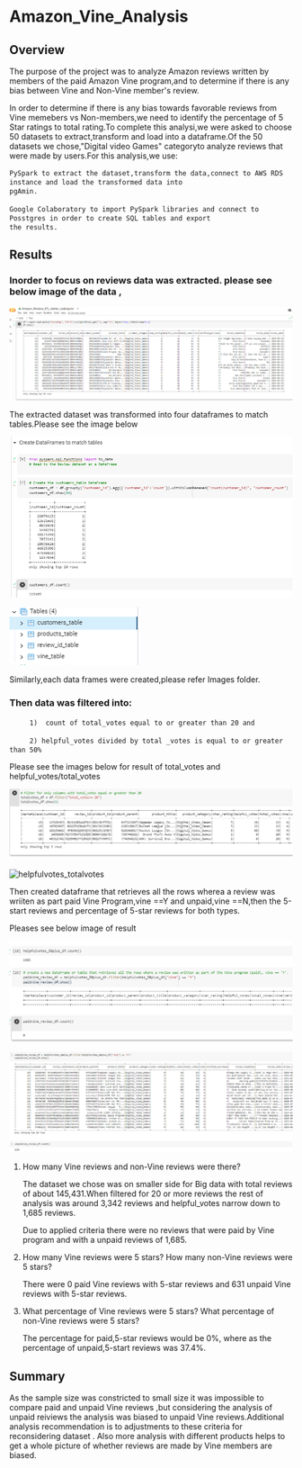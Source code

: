 # Amazon_Vine_Analysis

## Overview

The purpose of the project was to analyze Amazon reviews written by members of the paid Amazon Vine program,and to determine if there is any bias between Vine and Non-Vine member's review.

In order to determine if there is any bias towards favorable reviews from Vine memebers vs Non-members,we need to identify the percentage of 5 Star ratings to total rating.To complete this analysi,we were asked to choose 50 datasets to extract,transform and load into a dataframe.Of the 50 datasets we chose,"Digital video Games" categoryto analyze reviews that were made by users.For this analysis,we use:

    PySpark to extract the dataset,transform the data,connect to AWS RDS instance and load the transformed data into
    pgAmin.
    
    Google Colaboratory to import PySpark libraries and connect to Posstgres in order to create SQL tables and export
    the results.
    
    
   ## Results
   
  ### Inorder to focus on reviews data was extracted. please see below image of the data ,
   
   ![Amazon_data_deliverable_1.png](Images/Amazon_data_deliverable_1.png)
   
   The extracted dataset was transformed into four dataframes to match tables.Please see the image below
   
   ![customer_table_deliverable_1.png](Images/customer_table_deliverable_1.png)

   ![pg_admin_tables_deliverable_1.png](Images/pg_admin_tables_deliverable_1.png)
   
   Similarly,each data frames were created,please refer Images folder.
   
   ### Then data was filtered into:
    
         1)  count of total_votes equal to or greater than 20 and
         
         2) helpful_votes divided by total _votes is equal to or greater than 50%
         
  Please see the images below for  result of total_votes and helpful_votes/total_votes 
  
  
  
  ![total_votes_filter20_deli_2.png](Images/total_votes_filter20_deli_2.png)
    
     
 ![helpfulvotes_totalvotes](https://user-images.githubusercontent.com/92768044/159162729-3e7dafda-f049-4797-ac9d-22a4007f5814.png)
 
 Then created dataframe that retrieves all the rows wherea a review was wriiten as part paid Vine Program,vine ==Y and unpaid,vine ==N,then the 5-start reviews and
 percentage of 5-star reviews for both types.
 
 Pleases see below image of result
 
 
 ![paidvine_review_deliverable_2.png](Images/paidvine_review_deliverable_2.png)
 
 
 ![unpaid_review.png](Images/unpaid_review.png)
 
 
1) How many Vine reviews and non-Vine reviews were there?

    The dataset we chose was on smaller side for Big data with total reviews of about 145,431.When filtered for 20 or more  reviews the rest of analysis was around
    3,342 reviews and helpful_votes narrow down to 1,685 reviews.

    Due to applied criteria there were no reviews that were paid by Vine program and with a unpaid reviews of 1,685.

 
2) How many Vine reviews were 5 stars? How many non-Vine reviews were 5 stars?

    There were 0 paid Vine reviews with 5-star reviews and 631 unpaid Vine reviews with 5-star reviews.

3) What percentage of Vine reviews were 5 stars? What percentage of non-Vine reviews were 5 stars?

    The percentage for paid,5-star reviews would be 0%, where as the percentage of unpaid,5-start reviews was 37.4%.
   
 ## Summary
   
As the sample size was constricted to small size it was impossible to compare paid and unpaid Vine reviews ,but considering the analysis of unpaid reiviews the analysis was biased to unpaid Vine reviews.Additional analysis recommendation is to adjustments to these criteria for reconsidering dataset . Also more analysis with different products  helps to get a whole picture  of whether reviews are made by Vine members are biased.
 
 

      
     
     
   
   
   
   
   
   
